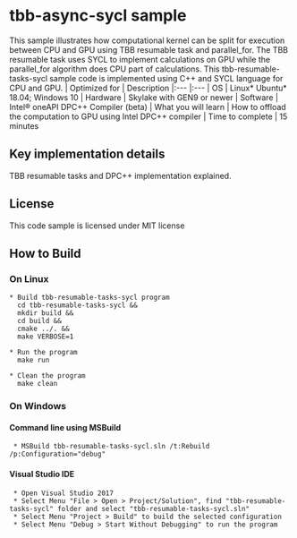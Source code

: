 # tbb-async-sycl sample
This sample illustrates how computational kernel can be split for execution between CPU and GPU using TBB resumable task and parallel_for. The TBB resumable task uses SYCL to implement calculations on GPU while the parallel_for algorithm does CPU part of calculations. This tbb-resumable-tasks-sycl sample code is implemented using C++ and SYCL language for CPU and GPU.
| Optimized for                     | Description
|:---                               |:---
| OS                                | Linux* Ubuntu* 18.04; Windows 10
| Hardware                          | Skylake with GEN9 or newer
| Software                          | Intel&reg; oneAPI DPC++ Compiler (beta) 
| What you will learn               | How to offload the computation to GPU using Intel DPC++ compiler
| Time to complete                  | 15 minutes

  
## Key implementation details 
TBB resumable tasks and DPC++ implementation explained. 

## License  
This code sample is licensed under MIT license

## How to Build

### On Linux
    * Build tbb-resumable-tasks-sycl program
      cd tbb-resumable-tasks-sycl &&
      mkdir build &&
      cd build &&
      cmake ../. &&
      make VERBOSE=1

    * Run the program
      make run

    * Clean the program
      make clean

### On Windows

#### Command line using MSBuild
     * MSBuild tbb-resumable-tasks-sycl.sln /t:Rebuild /p:Configuration="debug"

#### Visual Studio IDE
     * Open Visual Studio 2017
     * Select Menu "File > Open > Project/Solution", find "tbb-resumable-tasks-sycl" folder and select "tbb-resumable-tasks-sycl.sln"
     * Select Menu "Project > Build" to build the selected configuration
     * Select Menu "Debug > Start Without Debugging" to run the program
